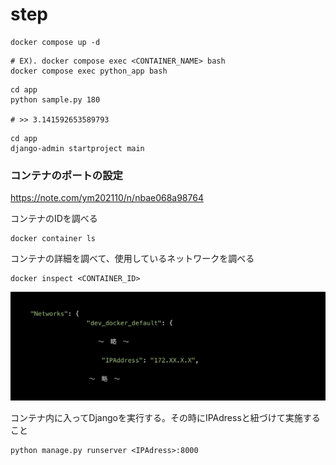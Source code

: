# step

```terminal
docker compose up -d
```

```terminal
# EX). docker compose exec <CONTAINER_NAME> bash
docker compose exec python_app bash
```

```terminal
cd app
python sample.py 180

# >> 3.141592653589793
```

```terminal
cd app
django-admin startproject main
```

### コンテナのポートの設定
<https://note.com/ym202110/n/nbae068a98764>

コンテナのIDを調べる
```terminal
docker container ls
```

コンテナの詳細を調べて、使用しているネットワークを調べる

```terminal
docker inspect <CONTAINER_ID>
```

![image](ref-images/IPAdress.png)

コンテナ内に入ってDjangoを実行する。その時にIPAdressと紐づけて実施すること

```terminal
python manage.py runserver <IPAdress>:8000
```
